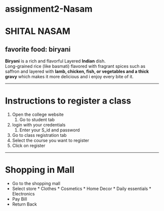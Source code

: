 # assignment2-Nasam
# SHITAL NASAM
## favorite food: biryani

**Biryani** is a rich and flavorful Layered **Indian** dish.<br>
Long-grained rice (like basmati) flavored with fragrant spices such as saffron and layered with **lamb, chicken, fish, or vegetables and a thick gravy** which makes it more delicious and i enjoy every bite of it.

---
# Instructions to register a class
1. Open the college website
    1. Go to student tab
2. login with your credentials
    1. Enter your S_id and password
3. Go to class registration tab
4. Select the course you want to register
5. Click on register

---
# Shopping in Mall
* Go to the shopping mall
* Select store
       * Clothes
       * Cosmetics 
       * Home Decor
       * Daily essentials
       * Electronics
* Pay Bill
* Return Back